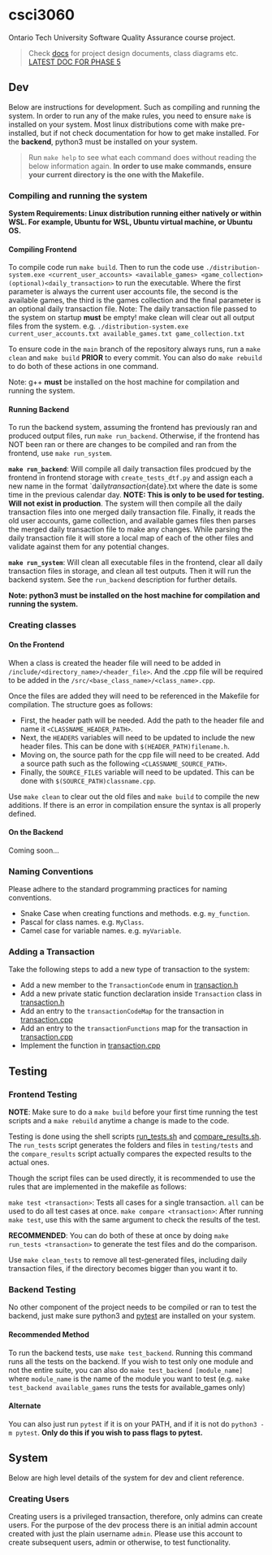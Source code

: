 # csci3060

Ontario Tech University Software Quality Assurance course project.

> Check [docs](docs) for project design documents, class diagrams etc. [LATEST DOC FOR PHASE 5](docs/Phase%205%20Testing%20Document.pdf)

## Dev

Below are instructions for development. Such as compiling and running the system. In order to run any of the make rules, you need to ensure `make` is installed on your system. Most linux distributions come with make pre-installed, but if not check documentation for how to get make installed. For the **backend**, python3 must be installed on your system.

> Run `make help` to see what each command does without reading the below information again. **In order to use make commands, ensure your current directory is the one with the Makefile.**

### Compiling and running the system

**System Requirements: Linux distribution running either natively or within WSL. For example, Ubuntu for WSL, Ubuntu virtual machine, or Ubuntu OS.**

#### Compiling Frontend

To compile code run `make build`. Then to run the code use `./distribution-system.exe <current_user_accounts> <available_games> <game_collection> (optional)<daily_transaction>` to run the executable. Where the first parameter is always the current user accounts file, the second is the available games, the third is the games collection and the final parameter is an optional daily transaction file. Note: The daily transaction file passed to the system on startup **must** be empty! make clean will clear out all output files from the system.
e.g. `./distribution-system.exe current_user_accounts.txt available_games.txt game_collection.txt`

To ensure code in the `main` branch of the repository always runs, run a `make clean` and `make build` **PRIOR** to every commit. You can also do `make rebuild` to do both of these actions in one command.

Note: g++ **must** be installed on the host machine for compilation and running the system.

#### Running Backend

To run the backend system, assuming the frontend has previously ran and produced output files, run `make run_backend`. Otherwise, if the frontend has NOT been ran or there are changes to be compiled and ran from the frontend, use `make run_system`.

**`make run_backend`**: Will compile all daily transaction files prodcued by the frontend in frontend storage with `create_tests_dtf.py` and assign each a new name in the format `daily*transaction*{date}.txt where the date is some time in the previous calendar day. **NOTE: This is only to be used for testing. Will not exist in production**. The system will then compile all the daily transaction files into one merged daily transaction file. Finally, it reads the old user accounts, game collection, and available games files then parses the merged daily transaction file to make any changes. While parsing the daily transaction file it will store a local map of each of the other files and validate against them for any potential changes.

**`make run_system`**: Will clean all executable files in the frontend, clear all daily transaction files in storage, and clean all test outputs. Then it will run the backend system. See the `run_backend` description for further details.

**Note: python3 must be installed on the host machine for compilation and running the system.**

### Creating classes

#### On the Frontend

When a class is created the header file will need to be added in `/include/<directory_name>/<header_file>`. And the .cpp file will be required to be added in the `/src/<base_class_name>/<class_name>.cpp`.

Once the files are added they will need to be referenced in the Makefile for compilation. The structure goes as follows:

- First, the header path will be needed. Add the path to the header file and name it `<CLASSNAME_HEADER_PATH>`.
- Next, the `HEADERS` variables will need to be updated to include the new header files. This can be done with `$(HEADER_PATH)filename.h`.
- Moving on, the source path for the cpp file will need to be created. Add a source path such as the following `<CLASSNAME_SOURCE_PATH>`.
- Finally, the `SOURCE_FILES` variable will need to be updated. This can be done with `$(SOURCE_PATH)classname.cpp`.

Use `make clean` to clear out the old files and `make build` to compile the new additions. If there is an error in compilation ensure the syntax is all properly defined.

#### On the Backend

Coming soon...

### Naming Conventions

Please adhere to the standard programming practices for naming conventions.

- Snake Case when creating functions and methods. e.g. `my_function`.
- Pascal for class names. e.g. `MyClass`.
- Camel case for variable names. e.g. `myVariable`.

### Adding a Transaction

Take the following steps to add a new type of transaction to the system:

- Add a new member to the `TransactionCode` enum in [transaction.h](include/transaction/transaction.h)
- Add a new private static function declaration inside `Transaction` class in [transaction.h](include/transaction/transaction.h)
- Add an entry to the `transactionCodeMap` for the transaction in [transaction.cpp](src/transaction/transaction.cpp)
- Add an entry to the `transactionFunctions` map for the transaction in [transaction.cpp](src/transaction/transaction.cpp)
- Implement the function in [transaction.cpp](src/transaction/transaction.cpp)

## Testing

### Frontend Testing

**NOTE**: Make sure to do a `make build` before your first time running the test scripts and a `make rebuild` anytime a change is made to the code.

Testing is done using the shell scripts [run_tests.sh](run_tests.sh) and [compare_results.sh](compare_results.sh). The `run_tests` script generates the folders and files in `testing/tests` and the `compare_results` script actually compares the expected results to the actual ones.

Though the script files can be used directly, it is recommended to use the rules that are implemented in the makefile as follows:

`make test <transaction>`: Tests all cases for a single transaction. `all` can be used to do all test cases at once. `make compare <transaction>`: After running `make test`, use this with the same argument to check the results of the test.

**RECOMMENDED**: You can do both of these at once by doing `make run_tests <transaction>` to generate the test files and do the comparison.

Use `make clean_tests` to remove all test-generated files, including daily transaction files, if the directory becomes bigger than you want it to.

### Backend Testing

No other component of the project needs to be compiled or ran to test the backend, just make sure python3 and [pytest](https://docs.pytest.org/en/8.0.x/) are installed on your system.

#### Recommended Method

To run the backend tests, use `make test_backend`. Running this command runs all the tests on the backend. If you wish to test only one module and not the entire suite, you can also do `make test_backend [module_name]` where `module_name` is the name of the module you want to test (e.g. `make test_backend available_games` runs the tests for available_games only)

#### Alternate

You can also just run `pytest` if it is on your PATH, and if it is not do `python3 -m pytest`. **Only do this if you wish to pass flags to pytest.**

## System

Below are high level details of the system for dev and client reference.

### Creating Users

Creating users is a privileged transaction, therefore, only admins can create users. For the purpose of the dev process there is an initial admin account created with just the plain username `admin`. Please use this account to create subsequent users, admin or otherwise, to test functionality.
